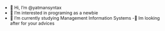 - 👋 Hi, I’m @yatmansyntax
- 👀 I’m interested in programing as a newbie
- 🌱 I’m currently studying Management Information Systems
-🙌 Im looking after for your advices

<!---
yatmansyntax/yatmansyntax is a ✨ special ✨ repository because its `README.md` (this file) appears on your GitHub profile.
You can click the Preview link to take a look at your changes.
--->
